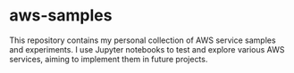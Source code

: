 # aws-samples
This repository contains my personal collection of AWS service samples and experiments. I use Jupyter notebooks to test and explore various AWS services, aiming to implement them in future projects.
